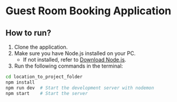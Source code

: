 # Guest Room Booking Application

## How to run?
1. Clone the application.
2. Make sure you have Node.js installed on your PC.
   - If not installed, refer to [Download Node.js](https://nodejs.org/en/download/current).
3. Run the following commands in the terminal:

```bash
cd location_to_project_folder
npm install
npm run dev  # Start the development server with nodemon
npm start    # Start the server
